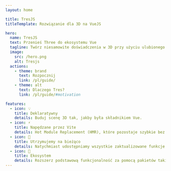 ```yaml
---
layout: home

title: TresJS
titleTemplate: Rozwiązanie dla 3D na VueJS

hero:
  name: TresJS
  text: Przenieś Three do ekosystemu Vue
  tagline: Twórz niesamowite doświadczenia w 3D przy użyciu ulubionego frameworka.
  image:
    src: /hero.png
    alt: Tresjs
  actions:
    - theme: brand
      text: Rozpocznij
      link: /pl/guide/
    - theme: alt
      text: Dlaczego Tres?
      link: /pl/guide/#motivation

features:
  - icon: 💡
    title: Deklaratywny
    details: Buduj scenę 3D tak, jakby była składnikiem Vue.
  - icon: ⚡️
    title: Napędzane przez Vite
    details: Hot Module Replacement (HMR), które pozostaje szybkie bez względu na rozmiar aplikacji.
  - icon: 🥰
    title: Utrzymujemy na bieżąco
    details: Natychmiast udostępniamy wszystkie zaktualizowane funkcje ThreeJS.
  - icon: 🌳
    title: Ekosystem
    details: Rozszerz podstawową funkcjonalność za pomocą pakietów takich jak cientos i postprocessing. Lub dodaj własne.
---
```

